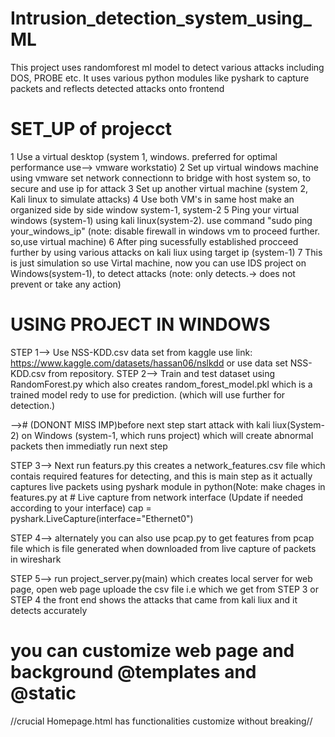 # Intrusion_detection_system_using_ML
This project uses randomforest ml model to detect various attacks including DOS, PROBE etc. It uses various python modules like pyshark to capture packets and reflects detected attacks onto frontend

# SET_UP of projecct

 1 Use a virtual desktop (system 1, windows. preferred for optimal performance use--> vmware workstatio)
 2 Set up virtual windows machine using vmware set network connectionn to bridge with host system so, to secure and use ip for attack
 3 Set up another virtual machine (system 2, Kali linux to simulate attacks)
 4 Use both VM's in same host make an organized side by side window system-1, system-2
 5 Ping your virtual windows (system-1) using kali linux(system-2). use command "sudo ping your_windows_ip" (note: disable firewall in windows vm to proceed further. so,use virtual machine)
 6 After ping sucessfully established procceed further by using various attacks on kali liux using target ip (system-1)
 7 This is just simulation so use Virtal machine, now you can use IDS project on Windows(system-1), to detect attacks (note: only detects.-> does not prevent or take any action)

# USING PROJECT IN WINDOWS

 STEP 1--> Use NSS-KDD.csv data set from kaggle use link: https://www.kaggle.com/datasets/hassan06/nslkdd or use data set NSS-KDD.csv from repository.
 STEP 2--> Train and test dataset using RandomForest.py which also creates random_forest_model.pkl which is a trained model redy to use for prediction. (which will use further for detection.)

--># (DONONT MISS IMP)before next step start attack with kali liux(System-2) on Windows (system-1, which runs project) which will create abnormal packets then immediatly run next step

 STEP 3--> Next run featurs.py this creates a network_features.csv file which contais required features for detecting,
           and this is main step as it actually captures live packets using pyshark module in python(Note: make chages in features.py at 
          # Live capture from network interface (Update if needed according to your interface)
            cap = pyshark.LiveCapture(interface="Ethernet0")

 STEP 4--> alternately you can also use pcap.py to get features from pcap file which is file generated when downloaded from live capture of packets in wireshark

 STEP 5--> run project_server.py(main) which creates local server for web page, open web page uploade the csv file i.e which we get from STEP 3 or STEP 4 
           the front end shows the attacks that came from kali liux and it detects accurately

# you can customize web page and  background  @templates and @static 
//crucial Homepage.html has functionalities customize without breaking//

